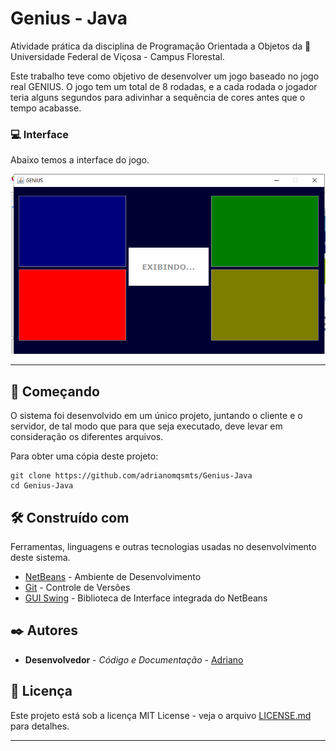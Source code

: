 # Genius - Java

Atividade prática da disciplina de Programação Orientada a Objetos da 🏫 Universidade Federal de Viçosa - Campus Florestal. 

Este trabalho teve como objetivo de desenvolver um jogo baseado no jogo real GENIUS. O jogo tem um total de 8 rodadas, e a cada rodada o jogador teria alguns segundos para adivinhar a sequência de cores antes que o tempo acabasse. 

### 💻 Interface 

Abaixo temos a interface do jogo.

![](readme/jogo.png)


********************************************


## 🚀 Começando

O sistema foi desenvolvido em um único projeto, juntando o cliente e o servidor, de tal modo que para que seja executado, deve levar em consideração os diferentes arquivos. 

Para obter uma cópia deste projeto:

```shell
git clone https://github.com/adrianomqsmts/Genius-Java
cd Genius-Java
```
## 🛠️ Construído com

Ferramentas, linguagens e outras tecnologias usadas no desenvolvimento deste sistema.

* [NetBeans](https://netbeans.apache.org/) - Ambiente de Desenvolvimento
* [Git](https://git-scm.com/) - Controle de Versões
* [GUI Swing](https://docs.oracle.com/javase/tutorial/uiswing/learn/index.html) - Biblioteca de Interface integrada do NetBeans

## ✒️ Autores

* **Desenvolvedor** - *Código e Documentação* - [Adriano](https://github.com/adrianomqsmts)

## 📄 Licença

Este projeto está sob a licença MIT License - veja o arquivo [LICENSE.md](https://github.com/adrianomqsmts/Genius-Java/blob/master/LICENSE) para detalhes.

---
